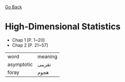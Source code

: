 [Go Back](https://github.com/arm-on/plan/blob/main/README.md)
# High-Dimensional Statistics
- Chap 1 [P. 1~20]
- Chap 2 [P. 21~57]
  
| | |
|-|-|
| word | meaning |
| asymptotic | تقریبی |
| foray | هجوم |